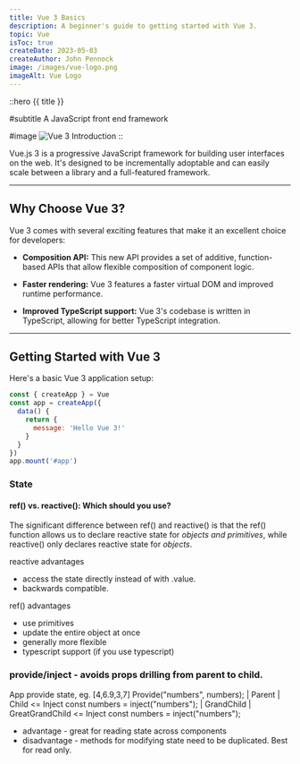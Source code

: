 ```yaml
---
title: Vue 3 Basics
description: A beginner's guide to getting started with Vue 3.
topic: Vue
isToc: true
createDate: 2023-05-03
createAuthor: John Pennock
image: /images/vue-logo.png
imageAlt: Vue Logo
---
```


::hero
{{ title }}

#subtitle
A JavaScript front end framework

#image
![Vue 3 Introduction]({/images/vue-logo.png})
::


Vue.js 3 is a progressive JavaScript framework for building user interfaces on the web. It's designed to be incrementally adoptable and can easily scale between a library and a full-featured framework.

---

## Why Choose Vue 3?

Vue 3 comes with several exciting features that make it an excellent choice for developers:

* **Composition API:** This new API provides a set of additive, function-based APIs that allow flexible composition of component logic.

* **Faster rendering:** Vue 3 features a faster virtual DOM and improved runtime performance.

* **Improved TypeScript support:** Vue 3's codebase is written in TypeScript, allowing for better TypeScript integration.

---

## Getting Started with Vue 3

Here's a basic Vue 3 application setup:

```javascript
const { createApp } = Vue
const app = createApp({
  data() {
    return {
      message: 'Hello Vue 3!'
    }
  }
})
app.mount('#app')
```

### State 

#### ref() vs. reactive(): Which should you use?
The significant difference between ref() and reactive() is that the ref() function allows us to declare reactive state for *objects and primitives*, while reactive() only declares reactive state for *objects*.

reactive advantages
- access the state directly instead of with .value.
- backwards compatible.

ref() advantages
- use primitives
- update the entire object at once
- generally more flexible
- typescript support (if you use typescript)

### provide/inject  - avoids props drilling from parent to child.

App                   provide state, eg. [4,6.9,3,7]  Provide("numbers", numbers);
|
Parent
|
Child             <= Inject  const numbers = inject("numbers");
|
GrandChild
|
GreatGrandChild   <= Inject  const numbers = inject("numbers");

- advantage - great for reading state across components
- disadvantage - methods for modifying state need to be duplicated.  Best for read only.
